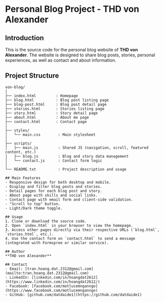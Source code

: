 # Personal Blog Project - THD von Alexander

## Introduction
This is the source code for the personal blog website of **THD von Alexander**. The website is designed to share blog posts, stories, personal experiences, as well as contact and about information.

## Project Structure
```plaintext
von-blog/
│
├── index.html         : Homepage  
├── blog.html          : Blog post listing page  
├── blog-post.html     : Blog post detail page  
├── stories.html       : Stories listing page  
├── story.html         : Story detail page  
├── about.html         : About me page  
├── contact.html       : Contact page  
│
├── styles/
│   └── main.css        : Main stylesheet  
│
├── scripts/
│   ├── main.js         : Shared JS (navigation, scroll, featured content, etc.)  
│   ├── blog.js         : Blog and story data management  
│   └── contact.js      : Contact form logic  
│
└── README.txt          : Project description and usage

## Main Features
- Responsive design for both desktop and mobile.
- Display and filter blog posts and stories.
- Detail pages for each blog post and story.
- About page with skills and social links.
- Contact page with email form and client-side validation.
- "Scroll to top" button.
- Light/Dark theme toggle.

## Usage
1. Clone or download the source code.
2. Open `index.html` in your browser to view the homepage.
3. Access other pages directly via their respective URLs (`blog.html`, `stories.html`, etc.).
4. Use the contact form on `contact.html` to send a message (integrated with Formspree or similar service).

## Author
**THD von Alexander**

## Contact
- Email: [tran.hoang.dat.2312@gmail.com](mailto:tran.hoang.dat.2312@gmail.com)  
- LinkedIn: [linkedin.com/in/hoangdat2612](https://www.linkedin.com/in/hoangdat2612/)  
- Facebook: [facebook.com/motlucemnganngo](https://www.facebook.com/motlucemnganngo)  
- GitHub: [github.com/datdaide1](https://github.com/datdaide1)
